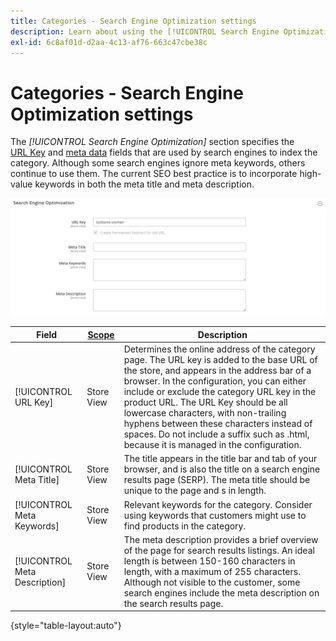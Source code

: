 ```yaml
---
title: Categories - Search Engine Optimization settings
description: Learn about using the [!UICONTROL Search Engine Optimization] settings to define the URL key and metadata fields that are used by search engines to index the category.
exl-id: 6c8af01d-d2aa-4c13-af76-663c47cbe38c
---
```

# Categories - Search Engine Optimization settings

The _[!UICONTROL Search Engine Optimization]_ section specifies the [URL Key](catalog-urls.md) and [meta data](../merchandising-promotions/meta-data.md) fields that are used by search engines to index the category. Although some search engines ignore meta keywords, others continue to use them. The current SEO best practice is to incorporate high-value keywords in both the meta title and meta description.

![Search Engine Optimization](./assets/categories-search-engine-optimization.png)<!-- zoom -->

|Field|[Scope](../getting-started/websites-stores-views.md#scope-settings)| Description |
|--- |--- |----------------------------------------------------|
|[!UICONTROL URL Key]|Store View| Determines the online address of the category page. The URL key is added to the base URL of the store, and appears in the address bar of a browser. In the configuration, you can either include or exclude the category URL key in the product URL. The URL Key should be all lowercase characters, with non-trailing hyphens between these characters instead of spaces. Do not include a suffix such as .html, because it is managed in the configuration. |
|[!UICONTROL Meta Title]|Store View| The title appears in the title bar and tab of your browser, and is also the title on a search engine results page (SERP). The meta title should be unique to the page and s in length. |
|[!UICONTROL Meta Keywords]|Store View| Relevant keywords for the category. Consider using keywords that customers might use to find products in the category. |
|[!UICONTROL Meta Description]|Store View| The meta description provides a brief overview of the page for search results listings. An ideal length is between 150-160 characters in length, with a maximum of 255 characters. Although not visible to the customer, some search engines include the meta description on the search results page. |

{style="table-layout:auto"}
